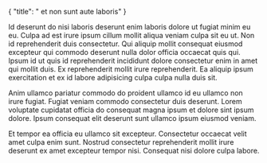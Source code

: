 {
  "title": " et non sunt aute laboris"
}

Id deserunt do nisi laboris deserunt enim laboris dolore ut fugiat minim eu eu. Culpa ad est irure ipsum cillum mollit aliqua veniam culpa sit eu ut. Non id reprehenderit duis consectetur. Qui aliquip mollit consequat eiusmod excepteur qui commodo deserunt nulla dolor officia occaecat quis qui. Ipsum id ut quis id reprehenderit incididunt dolore consectetur enim in amet qui mollit duis. Ex reprehenderit mollit irure reprehenderit. Ea aliquip ipsum exercitation et ex id labore adipisicing culpa culpa nulla duis sit.

Anim ullamco pariatur commodo do proident ullamco id eu ullamco non irure fugiat. Fugiat veniam commodo consectetur duis deserunt. Lorem voluptate cupidatat officia do consequat magna ipsum et dolore sint ipsum dolore. Ipsum consequat elit deserunt sunt ullamco ipsum eiusmod veniam.

Et tempor ea officia eu ullamco sit excepteur. Consectetur occaecat velit amet culpa enim sunt. Nostrud consectetur reprehenderit mollit irure deserunt ex amet excepteur tempor nisi. Consequat nisi dolore culpa labore.